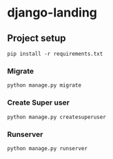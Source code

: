 # django-landing
## Project setup
```
pip install -r requirements.txt
```

### Migrate
```
python manage.py migrate
```

### Create Super user
```
python manage.py createsuperuser
```

### Runserver
```
python manage.py runserver
```
